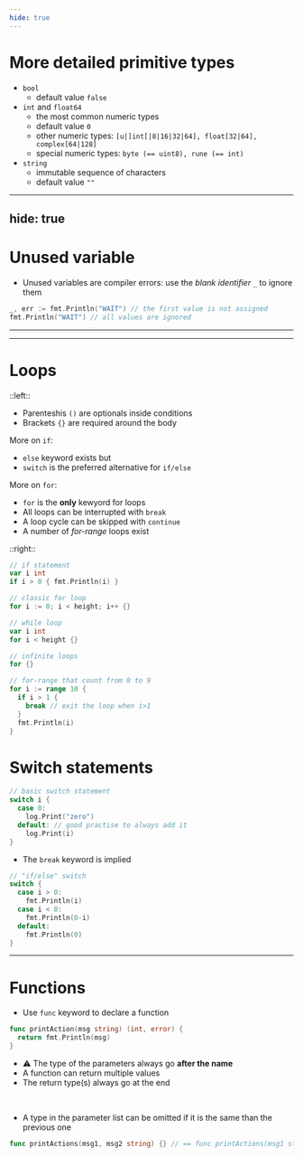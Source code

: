 ```yaml
---
hide: true
---
```


# More detailed primitive types

- `bool`
  - default value `false`
- `int` and `float64`
  - the most common numeric types
  - default value `0`
  - other numeric types: `[u|]int[|8|16|32|64], float[32|64], complex[64|128]`
  - special numeric types: `byte (== uint8), rune (== int)`
- `string`
  - immutable sequence of characters
  - default value `""`

---
hide: true
---

# Unused variable

- Unused variables are compiler errors: use the _blank identifier_ `_` to ignore them

```go
_, err := fmt.Println("WAIT") // the first value is not assigned
fmt.Println("WAIT") // all values are ignored
```

---

---

# Loops

::left::

<v-click>

- Parenteshis `()` are optionals inside conditions
- Brackets `{}` are required around the body
</v-click>

<v-click>

More on `if`:

- `else` keyword exists but
- `switch` is the preferred alternative for `if/else`

</v-click>

<v-click>

More on `for`:

- `for` is the __only__ kewyord for loops
- All loops can be interrupted with `break`
- A loop cycle can be skipped with `continue`
- A number of _for-range_ loops exist

</v-click>

::right::

```go
// if statement
var i int
if i > 0 { fmt.Println(i) }

// classic for loop
for i := 0; i < height; i++ {}

// while loop
var i int
for i < height {}

// infinite loops
for {}

// for-range that count from 0 to 9
for i := range 10 { 
  if i > 1 {
    break // exit the loop when i>1
  }
  fmt.Println(i) 
}
```


# Switch statements

```go
// basic switch statement
switch i {
  case 0:
    log.Print("zero")
  default: // good practise to always add it
    log.Print(i)
}
```

- The `break` keyword is implied

<v-click>

```go
// "if/else" switch
switch {
  case i > 0:
    fmt.Println(i)
  case i < 0:
    fmt.Println(0-i)
  default:
    fmt.Println(0)
}
```
</v-click>

---

# Functions

- Use `func` keyword to declare a function

```go
func printAction(msg string) (int, error) {
  return fmt.Println(msg) 
}
```

- ⚠️ The type of the parameters always go __after the name__
- A function can return multiple values
- The return type(s) always go at the end

<br/>

<v-click>

- A type in the parameter list can be omitted if it is the same than the previous one

```go
func printActions(msg1, msg2 string) {} // == func printActions(msg1 string, msg2 string)
```
</v-click>